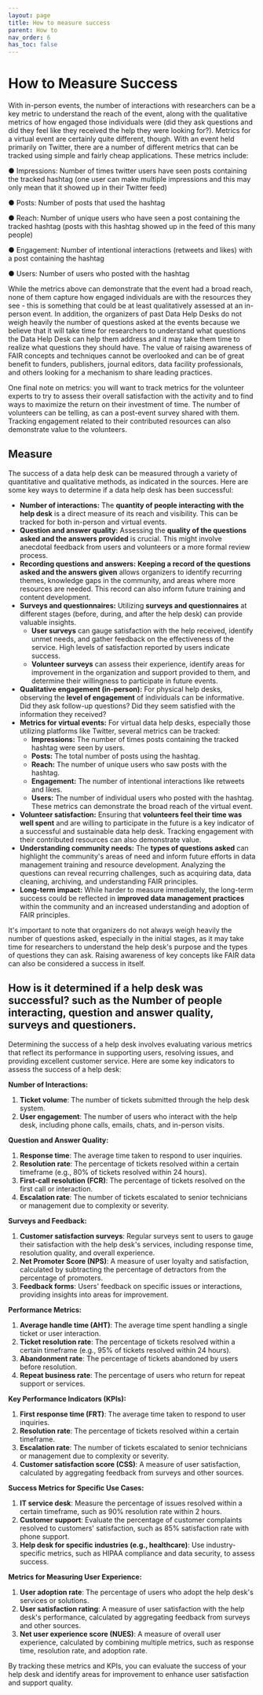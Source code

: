```yaml
---
layout: page
title: How to measure success
parent: How to
nav_order: 6
has_toc: false
---
```


# How to Measure Success

With in-person events, the number of interactions with researchers can be a key
metric to understand the reach of the event, along with the qualitative metrics
of how engaged those individuals were (did they ask questions and did they feel
like they received the help they were looking for?). Metrics for a virtual event
are certainly quite different, though. With an event held primarily on Twitter,
there are a number of different metrics that can be tracked using simple and
fairly cheap applications. These metrics include:

● Impressions: Number of times twitter users have seen posts containing the
tracked hashtag (one user can make multiple impressions and this may only mean
that it showed up in their Twitter feed)

● Posts: Number of posts that used the hashtag

● Reach: Number of unique users who have seen a post containing the tracked
hashtag (posts with this hashtag showed up in the feed of this many people)

● Engagement: Number of intentional interactions (retweets and likes) with a
post containing the hashtag

● Users: Number of users who posted with the hashtag

While the metrics above can demonstrate that the event had a broad reach, none
of them capture how engaged individuals are with the resources they see - this
is something that could be at least qualitatively assessed at an in-person
event. In addition, the organizers of past Data Help Desks do not weigh heavily
the number of questions asked at the events because we believe that it will take
time for researchers to understand what questions the Data Help Desk can help
them address and it may take them time to realize what questions they should
have. The value of raising awareness of FAIR concepts and techniques cannot be
overlooked and can be of great benefit to funders, publishers, journal editors,
data facility professionals, and others looking for a mechanism to share leading
practices.

One final note on metrics: you will want to track metrics for the volunteer
experts to try to assess their overall satisfaction with the activity and to
find ways to maximize the return on their investment of time. The number of
volunteers can be telling, as can a post-event survey shared with them. Tracking
engagement related to their contributed resources can also demonstrate value to
the volunteers.

## Measure

The success of a data help desk can be measured through a variety of
quantitative and qualitative methods, as indicated in the sources. Here are some
key ways to determine if a data help desk has been successful:

-   **Number of interactions:** The **quantity of people interacting with the
    help desk** is a direct measure of its reach and visibility. This can be
    tracked for both in-person and virtual events.
-   **Question and answer quality:** Assessing the **quality of the questions
    asked and the answers provided** is crucial. This might involve anecdotal
    feedback from users and volunteers or a more formal review process.
-   **Recording questions and answers:** **Keeping a record of the questions
    asked and the answers given** allows organizers to identify recurring
    themes, knowledge gaps in the community, and areas where more resources are
    needed. This record can also inform future training and content development.
-   **Surveys and questionnaires:** Utilizing **surveys and questionnaires** at
    different stages (before, during, and after the help desk) can provide
    valuable insights.
    -   **User surveys** can gauge satisfaction with the help received, identify
        unmet needs, and gather feedback on the effectiveness of the service.
        High levels of satisfaction reported by users indicate success.
    -   **Volunteer surveys** can assess their experience, identify areas for
        improvement in the organization and support provided to them, and
        determine their willingness to participate in future events.
-   **Qualitative engagement (in-person):** For physical help desks, observing
    the **level of engagement** of individuals can be informative. Did they ask
    follow-up questions? Did they seem satisfied with the information they
    received?
-   **Metrics for virtual events:** For virtual data help desks, especially
    those utilizing platforms like Twitter, several metrics can be tracked:
    -   **Impressions:** The number of times posts containing the tracked
        hashtag were seen by users.
    -   **Posts:** The total number of posts using the hashtag.
    -   **Reach:** The number of unique users who saw posts with the hashtag.
    -   **Engagement:** The number of intentional interactions like retweets and
        likes.
    -   **Users:** The number of individual users who posted with the hashtag.
        These metrics can demonstrate the broad reach of the virtual event.
-   **Volunteer satisfaction:** Ensuring that **volunteers feel their time was
    well spent** and are willing to participate in the future is a key indicator
    of a successful and sustainable data help desk. Tracking engagement with
    their contributed resources can also demonstrate value.
-   **Understanding community needs:** The **types of questions asked** can
    highlight the community's areas of need and inform future efforts in data
    management training and resource development. Analyzing the questions can
    reveal recurring challenges, such as acquiring data, data cleaning,
    archiving, and understanding FAIR principles.
-   **Long-term impact:** While harder to measure immediately, the long-term
    success could be reflected in **improved data management practices** within
    the community and an increased understanding and adoption of FAIR
    principles.

It's important to note that organizers do not always weigh heavily the number of
questions asked, especially in the initial stages, as it may take time for
researchers to understand the help desk's purpose and the types of questions
they can ask. Raising awareness of key concepts like FAIR data can also be
considered a success in itself.

## How is it determined if a help desk was successful? such as the Number of people interacting, question and answer quality, surveys and questioners.

Determining the success of a help desk involves evaluating various metrics that
reflect its performance in supporting users, resolving issues, and providing
excellent customer service. Here are some key indicators to assess the success
of a help desk:

**Number of Interactions:**

1. **Ticket volume**: The number of tickets submitted through the help desk
   system.
2. **User engagement**: The number of users who interact with the help desk,
   including phone calls, emails, chats, and in-person visits.

**Question and Answer Quality:**

1. **Response time**: The average time taken to respond to user inquiries.
2. **Resolution rate**: The percentage of tickets resolved within a certain
   timeframe (e.g., 80% of tickets resolved within 24 hours).
3. **First-call resolution (FCR)**: The percentage of tickets resolved on the
   first call or interaction.
4. **Escalation rate**: The number of tickets escalated to senior technicians or
   management due to complexity or severity.

**Surveys and Feedback:**

1. **Customer satisfaction surveys**: Regular surveys sent to users to gauge
   their satisfaction with the help desk's services, including response time,
   resolution quality, and overall experience.
2. **Net Promoter Score (NPS)**: A measure of user loyalty and satisfaction,
   calculated by subtracting the percentage of detractors from the percentage of
   promoters.
3. **Feedback forms**: Users' feedback on specific issues or interactions,
   providing insights into areas for improvement.

**Performance Metrics:**

1. **Average handle time (AHT)**: The average time spent handling a single
   ticket or user interaction.
2. **Ticket resolution rate**: The percentage of tickets resolved within a
   certain timeframe (e.g., 95% of tickets resolved within 24 hours).
3. **Abandonment rate**: The percentage of tickets abandoned by users before
   resolution.
4. **Repeat business rate**: The percentage of users who return for repeat
   support or services.

**Key Performance Indicators (KPIs):**

1. **First response time (FRT)**: The average time taken to respond to user
   inquiries.
2. **Resolution rate**: The percentage of tickets resolved within a certain
   timeframe.
3. **Escalation rate**: The number of tickets escalated to senior technicians or
   management due to complexity or severity.
4. **Customer satisfaction score (CSS)**: A measure of user satisfaction,
   calculated by aggregating feedback from surveys and other sources.

**Success Metrics for Specific Use Cases:**

1. **IT service desk**: Measure the percentage of issues resolved within a
   certain timeframe, such as 90% resolution rate within 2 hours.
2. **Customer support**: Evaluate the percentage of customer complaints resolved
   to customers' satisfaction, such as 85% satisfaction rate with phone support.
3. **Help desk for specific industries (e.g., healthcare)**: Use
   industry-specific metrics, such as HIPAA compliance and data security, to
   assess success.

**Metrics for Measuring User Experience:**

1. **User adoption rate**: The percentage of users who adopt the help desk's
   services or solutions.
2. **User satisfaction rating**: A measure of user satisfaction with the help
   desk's performance, calculated by aggregating feedback from surveys and other
   sources.
3. **Net user experience score (NUES)**: A measure of overall user experience,
   calculated by combining multiple metrics, such as response time, resolution
   rate, and adoption rate.

By tracking these metrics and KPIs, you can evaluate the success of your help
desk and identify areas for improvement to enhance user satisfaction and support
quality.
